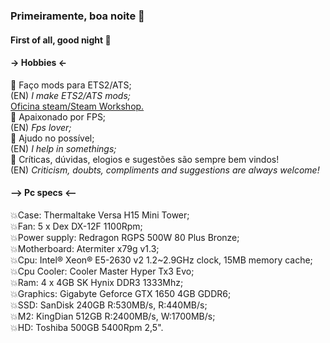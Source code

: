 ### Primeiramente, boa noite 👋
#### First of all, good night 👋

#### -> Hobbies <-  
🚩 Faço mods para ETS2/ATS;  
(EN) *I make ETS2/ATS mods;*  
<a href="https://steamcommunity.com/id/_bento/myworkshopfiles/">Oficina steam/Steam Workshop.</a>  
🚩 Apaixonado por FPS;  
(EN) *Fps lover;*  
🚩 Ajudo no possível;  
(EN) *I help in somethings;*  
🚩 Críticas, dúvidas, elogios e sugestões são sempre bem vindos!  
(EN) *Criticism, doubts, compliments and suggestions are always welcome!*  

#### --> Pc specs <--  
💥Case: Thermaltake Versa H15 Mini Tower;  
💥Fan: 5 x Dex DX-12F 1100Rpm;  
💥Power supply: Redragon RGPS 500W 80 Plus Bronze;  
💥Motherboard: Atermiter x79g v1.3;  
💥Cpu: Intel® Xeon® E5-2630 v2 1.2~2.9GHz clock, 15MB memory cache;  
💥Cpu Cooler: Cooler Master Hyper Tx3 Evo;  
💥Ram: 4 x 4GB SK Hynix DDR3 1333Mhz;  
💥Graphics: Gigabyte Geforce GTX 1650 4GB GDDR6;  
💥SSD: SanDisk 240GB R:530MB/s, R:440MB/s;  
💥M2: KingDian 512GB R:2400MB/s, W:1700MB/s;  
💥HD: Toshiba 500GB 5400Rpm 2,5".  
